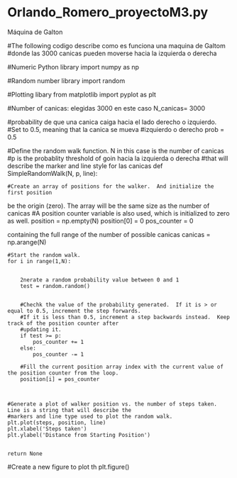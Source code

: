 # Orlando_Romero_proyectoM3.py
Máquina de Galton

#The following  codigo describe como es funciona una maquina de Galtom
#donde las 3000 canicas pueden moverse hacia la izquierda o derecha



#Numeric Python library
import numpy as np


#Random number library
import random


#Plotting libary
from matplotlib import pyplot as plt


#Number of canicas: elegidas 3000 en este caso
N_canicas= 3000


#probability de que una canica caiga hacia el lado derecho o izquierdo.
#Set to 0.5, meaning that  la canica se mueva
#izquierdo o derecho
prob = 0.5



#Define the random walk function.  N in this case is the number of  canicas
#p is the probablity threshold of goin hacia la izquierda o derecha
#that will describe the marker and line style for  las canicas
def SimpleRandomWalk(N, p, line):


    #Create an array of positions for the walker.  And initialize the first position
   be the origin (zero).  The array will be the same size as the number of  canicas
    #A position counter variable is also used, which is initialized to zero as well.
    position = np.empty(N)
    position[0] = 0
    pos_counter = 0

   containing the full range of the number of possible  canicas
    canicas =  np.arange(N)


    #Start the random walk.
    for i in range(1,N):


        2nerate a random probability value between 0 and 1
        test = random.random()


        #Chechk the value of the probability generated.  If it is > or equal to 0.5, increment the step forwards.
        #If it is less than 0.5, increment a step backwards instead.  Keep track of the position counter after
        #updating it.
        if test >= p:
            pos_counter += 1
        else:
            pos_counter -= 1

        #Fill the current position array index with the current value of the position counter from the loop.
        position[i] = pos_counter



    #Generate a plot of walker position vs. the number of steps taken.  Line is a string that will describe the
    #markers and line type used to plot the random walk.
    plt.plot(steps, position, line)
    plt.xlabel('Steps taken')
    plt.ylabel('Distance from Starting Position')


    return None


#Create a new figure to plot th 
plt.figure()
